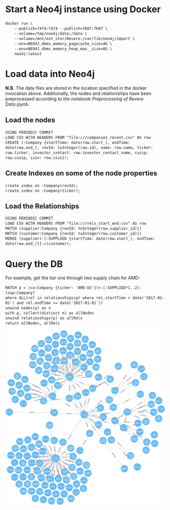 # Start a Neo4j instance using Docker
```shell
docker run \
    --publish=7474:7474 --publish=7687:7687 \
    --volume=/tmp/neo4j/data:/data \
    --volume=/mnt/ext_stor/Revere:/var/lib/neo4j/import \
    --env=NEO4J_dbms_memory_pagecache_size=4G \
    --env=NEO4J_dbms_memory_heap_max__size=8G \
    neo4j:latest
```

# Load data into Neo4j
**N.B.** The data files are stored in the location specified in the docker invocation above. Additionally, the nodes and relationships have been preprocessed according to the notebook *Preprocessing of Revere Data.ipynb*.

## Load the nodes
```cypher
USING PERIODIC COMMIT
LOAD CSV WITH HEADERS FROM "file:///companies_recent.csv" AS row
CREATE (:Company {startTime: date(row.start_), endTime: date(row.end_), revId: toInteger(row.id), name: row.name, ticker: row.ticker, investor_contact: row.investor_contact_name, cusip: row.cusip, isin: row.isin});
```

## Create Indexes on some of the node properties
```cypher
create index on :Company(revId);
create index on :Company(ticker);
```

## Load the Relationships
```cypher
USING PERIODIC COMMIT
LOAD CSV WITH HEADERS FROM "file:///rels_start_end.csv" AS row
MATCH (supplier:Company {revId: toInteger(row.supplier_id)})
MATCH (customer:Company {revId: toInteger(row.customer_id)})
MERGE (supplier)-[:SUPPLIED {startTime: date(row.start_), endTime: date(row.end_)}]->(customer);
```

# Query the DB
For example, get the tier one through two supply chain for AMD:
```cypher
MATCH p = (co:Company {ticker: 'AMD-US'})<-[:SUPPLIED*1..2]-(sup:Company)
where ALL(rel in relationships(p) where rel.startTime < date('2017-01-01') and rel.endTime >= date('2017-01-01'))
unwind nodes(p) as n
with p, collect(distinct n) as allNodes
unwind relationships(p) as allRels
return allNodes, allRels
```

<img src="amd_tier_one_two_sc.png">
